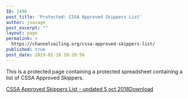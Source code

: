 ```yaml
---
ID: 2496
post_title: 'Protected: CSSA Approved Skippers List'
author: jsavage
post_excerpt: ""
layout: page
permalink: >
  https://channelsailing.org/cssa-approved-skippers-list/
published: true
post_date: 2019-02-18 10:20:56
---
```

<p>This is a protected page containing a protected spreadsheet containing a list of CSSA Approved Skippers.</p>

<!-- wp:file {"id":2499,"href":"https://channelsailing.org/wp-content/uploads/2019/02/CSSA-Approved-Skippers-List-updated-5-oct-2018-1.xls"} -->
<div class="wp-block-file"><a href="https://channelsailing.org/wp-content/uploads/2019/02/CSSA-Approved-Skippers-List-updated-5-oct-2018-1.xls">CSSA Approved Skippers List - updated 5 oct 2018</a><a href="https://channelsailing.org/wp-content/uploads/2019/02/CSSA-Approved-Skippers-List-updated-5-oct-2018-1.xls" class="wp-block-file__button" download>Download</a></div>
<!-- /wp:file -->

<!-- wp:paragraph -->
<p></p>
<!-- /wp:paragraph -->